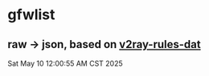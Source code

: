 # gfwlist
## raw -> json, based on [v2ray-rules-dat](https://github.com/Loyalsoldier/v2ray-rules-dat)
Sat May 10 12:00:55 AM CST 2025

